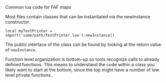 Common lua code for FAF maps

Most files contain classes that can be instantiated via the newInstance constructor.

```
local myTextPrinter = import('some/path/TextPrinter.lua').newInstance()
```

The public interface of the class can be found by looking at the return value of `newInstance`.

Function level organization is bottom-up so tools recognize calls to already defined functions.
This means to understand the code within a class you likely want to start at the bottom, since
the top might have a number of low level private functions.